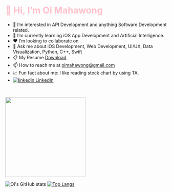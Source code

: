 <h1 style="color:pink">👋 Hi, I’m Oi Mahawong </h1>

- 👀 I’m interested in API Development and anything Software Development related. 
- 🌱 I’m currently learning iOS App Development and Artificial Intelligence. 
- ❤️ I’m looking to collaborate on
- 💬 Ask me about iOS Development, Web Development, UI/UX, Data Visualization, Python, C++, Swift
- 📋 My Resume <a href="url">Download</a>
- 📫 How to reach me at oimahawong@gmail.com
- 📈 Fun fact about me: I like reading stock chart by using TA.
 - <a href="https://www.linkedin.com/in/oi-mahawong-735469123" rel="nofollow noreferrer">
    <img src="https://i.stack.imgur.com/gVE0j.png" alt="linkedin">  LinkedIn
  </a> &nbsp; 
   



                                                                      
<img src="https://github.com/oimahawong/oimahawong/assets/124403539/aa96f1b5-8566-40a9-a4cb-13bc322c3bdc" width="250" height="250"/>

![Oi's GitHub stats](https://github-readme-stats.vercel.app/api?username=oimahawong&show_icons=true&theme=tokyonight)
[![Top Langs](https://github-readme-stats.vercel.app/api/top-langs/?username=oimahawong&layout=donut)](https://github.com/oimahawong/github-readme-stats)


<!---
oimahawong/oimahawong is a ✨ special ✨ repository because its `README.md` (this file) appears on your GitHub profile.
You can click the Preview link to take a look at your changes.
--->
